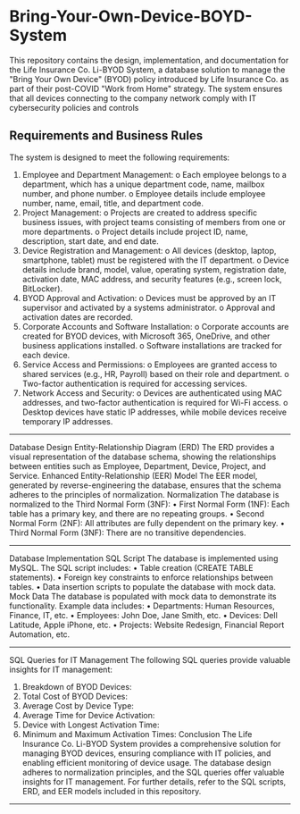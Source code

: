 # Bring-Your-Own-Device-BOYD-System

This repository contains the design, implementation, and documentation for the Life Insurance Co. Li-BYOD System, a database solution to manage the "Bring Your Own Device" (BYOD) policy introduced by Life Insurance Co. as part of their post-COVID "Work from Home" strategy. The system ensures that all devices connecting to the company network comply with IT cybersecurity policies and controls

## Requirements and Business Rules
The system is designed to meet the following requirements:
1.	Employee and Department Management:
o	Each employee belongs to a department, which has a unique department code, name, mailbox number, and phone number.
o	Employee details include employee number, name, email, title, and department code.
2.	Project Management:
o	Projects are created to address specific business issues, with project teams consisting of members from one or more departments.
o	Project details include project ID, name, description, start date, and end date.
3.	Device Registration and Management:
o	All devices (desktop, laptop, smartphone, tablet) must be registered with the IT department.
o	Device details include brand, model, value, operating system, registration date, activation date, MAC address, and security features (e.g., screen lock, BitLocker).
4.	BYOD Approval and Activation:
o	Devices must be approved by an IT supervisor and activated by a systems administrator.
o	Approval and activation dates are recorded.
5.	Corporate Accounts and Software Installation:
o	Corporate accounts are created for BYOD devices, with Microsoft 365, OneDrive, and other business applications installed.
o	Software installations are tracked for each device.
6.	Service Access and Permissions:
o	Employees are granted access to shared services (e.g., HR, Payroll) based on their role and department.
o	Two-factor authentication is required for accessing services.
7.	Network Access and Security:
o	Devices are authenticated using MAC addresses, and two-factor authentication is required for Wi-Fi access.
o	Desktop devices have static IP addresses, while mobile devices receive temporary IP addresses.
________________________________________
Database Design
Entity-Relationship Diagram (ERD)
The ERD provides a visual representation of the database schema, showing the relationships between entities such as Employee, Department, Device, Project, and Service.
Enhanced Entity-Relationship (EER) Model
The EER model, generated by reverse-engineering the database, ensures that the schema adheres to the principles of normalization.
Normalization
The database is normalized to the Third Normal Form (3NF):
•	First Normal Form (1NF): Each table has a primary key, and there are no repeating groups.
•	Second Normal Form (2NF): All attributes are fully dependent on the primary key.
•	Third Normal Form (3NF): There are no transitive dependencies.
________________________________________
Database Implementation
SQL Script
The database is implemented using MySQL. The SQL script includes:
•	Table creation (CREATE TABLE statements).
•	Foreign key constraints to enforce relationships between tables.
•	Data insertion scripts to populate the database with mock data.
Mock Data
The database is populated with mock data to demonstrate its functionality. Example data includes:
•	Departments: Human Resources, Finance, IT, etc.
•	Employees: John Doe, Jane Smith, etc.
•	Devices: Dell Latitude, Apple iPhone, etc.
•	Projects: Website Redesign, Financial Report Automation, etc.

________________________________________
SQL Queries for IT Management
The following SQL queries provide valuable insights for IT management:
1.	Breakdown of BYOD Devices:
2.	Total Cost of BYOD Devices:
3.	Average Cost by Device Type:
4.	Average Time for Device Activation:
5.	Device with Longest Activation Time:
6.	Minimum and Maximum Activation Times:
Conclusion
The Life Insurance Co. Li-BYOD System provides a comprehensive solution for managing BYOD devices, ensuring compliance with IT policies, and enabling efficient monitoring of device usage. The database design adheres to normalization principles, and the SQL queries offer valuable insights for IT management.
For further details, refer to the SQL scripts, ERD, and EER models included in this repository.
________________________________________

